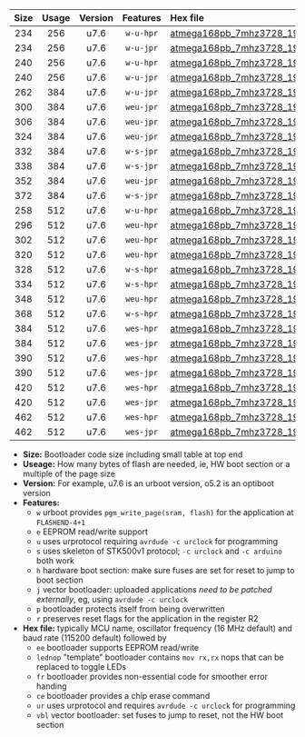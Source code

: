 |Size|Usage|Version|Features|Hex file|
|:-:|:-:|:-:|:-:|:--|
|234|256|u7.6|`w-u-hpr`|[atmega168pb_7mhz3728_19200bps_ur.hex](https://raw.githubusercontent.com/stefanrueger/urboot/main//atmega168pb_7mhz3728_19200bps_ur.hex)|
|234|256|u7.6|`w-u-jpr`|[atmega168pb_7mhz3728_19200bps_ur_vbl.hex](https://raw.githubusercontent.com/stefanrueger/urboot/main//atmega168pb_7mhz3728_19200bps_ur_vbl.hex)|
|240|256|u7.6|`w-u-hpr`|[atmega168pb_7mhz3728_19200bps_lednop_ur.hex](https://raw.githubusercontent.com/stefanrueger/urboot/main//atmega168pb_7mhz3728_19200bps_lednop_ur.hex)|
|240|256|u7.6|`w-u-jpr`|[atmega168pb_7mhz3728_19200bps_lednop_ur_vbl.hex](https://raw.githubusercontent.com/stefanrueger/urboot/main//atmega168pb_7mhz3728_19200bps_lednop_ur_vbl.hex)|
|262|384|u7.6|`w-u-jpr`|[atmega168pb_7mhz3728_19200bps_lednop_fr_ur_vbl.hex](https://raw.githubusercontent.com/stefanrueger/urboot/main//atmega168pb_7mhz3728_19200bps_lednop_fr_ur_vbl.hex)|
|300|384|u7.6|`weu-jpr`|[atmega168pb_7mhz3728_19200bps_ee_ur_vbl.hex](https://raw.githubusercontent.com/stefanrueger/urboot/main//atmega168pb_7mhz3728_19200bps_ee_ur_vbl.hex)|
|306|384|u7.6|`weu-jpr`|[atmega168pb_7mhz3728_19200bps_ee_lednop_ur_vbl.hex](https://raw.githubusercontent.com/stefanrueger/urboot/main//atmega168pb_7mhz3728_19200bps_ee_lednop_ur_vbl.hex)|
|324|384|u7.6|`weu-jpr`|[atmega168pb_7mhz3728_19200bps_ee_lednop_fr_ur_vbl.hex](https://raw.githubusercontent.com/stefanrueger/urboot/main//atmega168pb_7mhz3728_19200bps_ee_lednop_fr_ur_vbl.hex)|
|332|384|u7.6|`w-s-jpr`|[atmega168pb_7mhz3728_19200bps_vbl.hex](https://raw.githubusercontent.com/stefanrueger/urboot/main//atmega168pb_7mhz3728_19200bps_vbl.hex)|
|338|384|u7.6|`w-s-jpr`|[atmega168pb_7mhz3728_19200bps_lednop_vbl.hex](https://raw.githubusercontent.com/stefanrueger/urboot/main//atmega168pb_7mhz3728_19200bps_lednop_vbl.hex)|
|352|384|u7.6|`weu-jpr`|[atmega168pb_7mhz3728_19200bps_ee_lednop_fr_ce_ur_vbl.hex](https://raw.githubusercontent.com/stefanrueger/urboot/main//atmega168pb_7mhz3728_19200bps_ee_lednop_fr_ce_ur_vbl.hex)|
|372|384|u7.6|`w-s-jpr`|[atmega168pb_7mhz3728_19200bps_lednop_fr_vbl.hex](https://raw.githubusercontent.com/stefanrueger/urboot/main//atmega168pb_7mhz3728_19200bps_lednop_fr_vbl.hex)|
|258|512|u7.6|`w-u-hpr`|[atmega168pb_7mhz3728_19200bps_lednop_fr_ur.hex](https://raw.githubusercontent.com/stefanrueger/urboot/main//atmega168pb_7mhz3728_19200bps_lednop_fr_ur.hex)|
|296|512|u7.6|`weu-hpr`|[atmega168pb_7mhz3728_19200bps_ee_ur.hex](https://raw.githubusercontent.com/stefanrueger/urboot/main//atmega168pb_7mhz3728_19200bps_ee_ur.hex)|
|302|512|u7.6|`weu-hpr`|[atmega168pb_7mhz3728_19200bps_ee_lednop_ur.hex](https://raw.githubusercontent.com/stefanrueger/urboot/main//atmega168pb_7mhz3728_19200bps_ee_lednop_ur.hex)|
|320|512|u7.6|`weu-hpr`|[atmega168pb_7mhz3728_19200bps_ee_lednop_fr_ur.hex](https://raw.githubusercontent.com/stefanrueger/urboot/main//atmega168pb_7mhz3728_19200bps_ee_lednop_fr_ur.hex)|
|328|512|u7.6|`w-s-hpr`|[atmega168pb_7mhz3728_19200bps.hex](https://raw.githubusercontent.com/stefanrueger/urboot/main//atmega168pb_7mhz3728_19200bps.hex)|
|334|512|u7.6|`w-s-hpr`|[atmega168pb_7mhz3728_19200bps_lednop.hex](https://raw.githubusercontent.com/stefanrueger/urboot/main//atmega168pb_7mhz3728_19200bps_lednop.hex)|
|348|512|u7.6|`weu-hpr`|[atmega168pb_7mhz3728_19200bps_ee_lednop_fr_ce_ur.hex](https://raw.githubusercontent.com/stefanrueger/urboot/main//atmega168pb_7mhz3728_19200bps_ee_lednop_fr_ce_ur.hex)|
|368|512|u7.6|`w-s-hpr`|[atmega168pb_7mhz3728_19200bps_lednop_fr.hex](https://raw.githubusercontent.com/stefanrueger/urboot/main//atmega168pb_7mhz3728_19200bps_lednop_fr.hex)|
|384|512|u7.6|`wes-hpr`|[atmega168pb_7mhz3728_19200bps_ee.hex](https://raw.githubusercontent.com/stefanrueger/urboot/main//atmega168pb_7mhz3728_19200bps_ee.hex)|
|384|512|u7.6|`wes-jpr`|[atmega168pb_7mhz3728_19200bps_ee_vbl.hex](https://raw.githubusercontent.com/stefanrueger/urboot/main//atmega168pb_7mhz3728_19200bps_ee_vbl.hex)|
|390|512|u7.6|`wes-hpr`|[atmega168pb_7mhz3728_19200bps_ee_lednop.hex](https://raw.githubusercontent.com/stefanrueger/urboot/main//atmega168pb_7mhz3728_19200bps_ee_lednop.hex)|
|390|512|u7.6|`wes-jpr`|[atmega168pb_7mhz3728_19200bps_ee_lednop_vbl.hex](https://raw.githubusercontent.com/stefanrueger/urboot/main//atmega168pb_7mhz3728_19200bps_ee_lednop_vbl.hex)|
|420|512|u7.6|`wes-hpr`|[atmega168pb_7mhz3728_19200bps_ee_lednop_fr.hex](https://raw.githubusercontent.com/stefanrueger/urboot/main//atmega168pb_7mhz3728_19200bps_ee_lednop_fr.hex)|
|420|512|u7.6|`wes-jpr`|[atmega168pb_7mhz3728_19200bps_ee_lednop_fr_vbl.hex](https://raw.githubusercontent.com/stefanrueger/urboot/main//atmega168pb_7mhz3728_19200bps_ee_lednop_fr_vbl.hex)|
|462|512|u7.6|`wes-hpr`|[atmega168pb_7mhz3728_19200bps_ee_lednop_fr_ce.hex](https://raw.githubusercontent.com/stefanrueger/urboot/main//atmega168pb_7mhz3728_19200bps_ee_lednop_fr_ce.hex)|
|462|512|u7.6|`wes-jpr`|[atmega168pb_7mhz3728_19200bps_ee_lednop_fr_ce_vbl.hex](https://raw.githubusercontent.com/stefanrueger/urboot/main//atmega168pb_7mhz3728_19200bps_ee_lednop_fr_ce_vbl.hex)|

- **Size:** Bootloader code size including small table at top end
- **Useage:** How many bytes of flash are needed, ie, HW boot section or a multiple of the page size
- **Version:** For example, u7.6 is an urboot version, o5.2 is an optiboot version
- **Features:**
  + `w` urboot provides `pgm_write_page(sram, flash)` for the application at `FLASHEND-4+1`
  + `e` EEPROM read/write support
  + `u` uses urprotocol requiring `avrdude -c urclock` for programming
  + `s` uses skeleton of STK500v1 protocol; `-c urclock` and `-c arduino` both work
  + `h` hardware boot section: make sure fuses are set for reset to jump to boot section
  + `j` vector bootloader: uploaded applications *need to be patched externally*, eg, using `avrdude -c urclock`
  + `p` bootloader protects itself from being overwritten
  + `r` preserves reset flags for the application in the register R2
- **Hex file:** typically MCU name, oscillator frequency (16 MHz default) and baud rate (115200 default) followed by
  + `ee` bootloader supports EEPROM read/write
  + `lednop` "template" bootloader contains `mov rx,rx` nops that can be replaced to toggle LEDs
  + `fr` bootloader provides non-essential code for smoother error handing
  + `ce` bootloader provides a chip erase command
  + `ur` uses urprotocol and requires `avrdude -c urclock` for programming
  + `vbl` vector bootloader: set fuses to jump to reset, not the HW boot section
